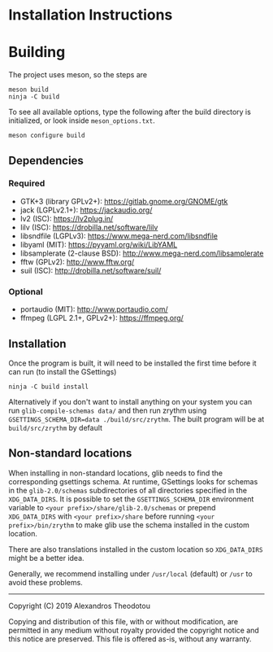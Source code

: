 Installation Instructions
=========================

# Building

The project uses meson, so the steps are

    meson build
    ninja -C build

To see all available options, type the following
after the build directory is initialized, or look
inside `meson_options.txt`.

    meson configure build

## Dependencies
### Required
  - GTK+3 (library GPLv2+): <https://gitlab.gnome.org/GNOME/gtk>
  - jack (LGPLv2.1+): <https://jackaudio.org/>
  - lv2 (ISC): <https://lv2plug.in/>
  - lilv (ISC): <https://drobilla.net/software/lilv>
  - libsndfile (LGPLv3): <https://www.mega-nerd.com/libsndfile>
  - libyaml (MIT): <https://pyyaml.org/wiki/LibYAML>
  - libsamplerate (2-clause BSD): <http://www.mega-nerd.com/libsamplerate>
  - fftw (GPLv2): <http://www.fftw.org/>
  - suil (ISC): <http://drobilla.net/software/suil/>

### Optional
  - portaudio (MIT): <http://www.portaudio.com/>
  - ffmpeg (LGPL 2.1+, GPLv2+): <https://ffmpeg.org/>

## Installation
Once the program is built, it will need to be
installed the first time before it can run (to
install the GSettings)

    ninja -C build install

Alternatively if you don't want to install anything
on your system you can run
`glib-compile-schemas data/` and then run zrythm
using
`GSETTINGS_SCHEMA_DIR=data ./build/src/zrythm`.
The built program will be at `build/src/zrythm` by
default

## Non-standard locations

When installing in non-standard locations, glib
needs to find the corresponding gsettings schema.
At runtime, GSettings looks for schemas in the
`glib-2.0/schemas` subdirectories of all directories
specified in the `XDG_DATA_DIRS`.
It is possible to set
the `GSETTINGS_SCHEMA_DIR` environment variable to
`<your prefix>/share/glib-2.0/schemas` or prepend
`XDG_DATA_DIRS` with `<your prefix>/share` before
running `<your prefix>/bin/zrythm` to make glib
use the schema installed in the custom location.

There are also translations installed in the custom
location so `XDG_DATA_DIRS` might be a better idea.

Generally, we recommend installing under `/usr/local`
(default) or `/usr` to avoid these problems.

----

Copyright (C) 2019 Alexandros Theodotou

Copying and distribution of this file, with or without modification,
are permitted in any medium without royalty provided the copyright
notice and this notice are preserved.  This file is offered as-is,
without any warranty.
